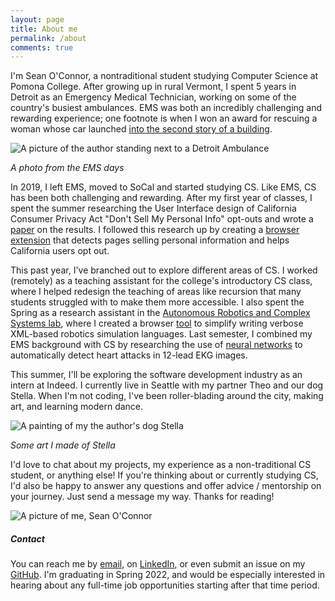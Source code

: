```yaml
---
layout: page
title: About me
permalink: /about
comments: true
---
```


<div class="row justify-content-between">
<div class="col-md-8 pr-5">

<p>I'm Sean O'Connor, a nontraditional student studying Computer Science at Pomona College.  After growing up in rural Vermont, I spent 5 years in Detroit as an Emergency Medical Technician, working on some of the country's busiest ambulances.  EMS was both an incredibly challenging and rewarding experience; one footnote is when I won an award for rescuing a woman whose car launched <a target="_blank" href="https://www.clickondetroit.com/news/2017/08/18/man-partially-ejected-through-sunroof-killed-in-rollover-crash-on-fenkell-ave-in-detroit/">into the second story of a building</a>.</p>

<p class="mb-5"><img class="shadow-lg" src="{{site.baseurl}}/assets/images/ems_pic.jpg" alt="A picture of the author standing next to a Detroit Ambulance" /></p>
<i>A photo from the EMS days</i>

<p>In 2019, I left EMS, moved to SoCal and started studying CS.  Like EMS, CS has been both challenging and rewarding.  After my first year of classes, I spent the summer researching the User Interface design of California Consumer Privacy Act "Don't Sell My Personal Info" opt-outs and wrote a <a target="_blank" href="https://arxiv.org/abs/2009.07884">paper</a> on the results.  I followed this research up by creating a <a target="_blank" href="https://github.com/oapostrophe/Who-sSellingMyInfo-">browser extension</a> that detects pages selling personal information and helps California users opt out.</p>

<p>This past year, I've branched out to explore different areas of CS.  I worked (remotely) as a teaching assistant for the college's introductory CS class, where I helped redesign the teaching of areas like recursion that many students struggled with to make them more accessible.  I also spent the Spring as a research assistant in the <a target="_blank" href="https://cs.pomona.edu/~ajc/arcslab/">Autonomous Robotics and Complex Systems lab</a>, where I created a browser <a target="_blank" href="https://github.com/oapostrophe/arms2">tool</a> to simplify writing verbose XML-based robotics simulation languages.  Last semester, I combined my EMS background with CS by researching the use of <a target="_blank" href="https://github.com/oapostrophe/HeartNet">neural networks</a> to automatically detect heart attacks in 12-lead EKG images.</p>

<p>This summer, I'll be exploring the software development industry as an intern at Indeed.  I currently live in Seattle with my partner Theo and our dog Stella.  When I'm not coding, I've been roller-blading around the city, making art, and learning modern dance.</p>

<p class="mb-5"><img class="shadow-lg" src="{{site.baseurl}}/assets/images/stella_pic.jpg" alt="A painting of my the author's dog Stella" /></p>
<i>Some art I made of Stella</i>

<p>I'd love to chat about my projects, my experience as a non-traditional CS student, or anything else!  If you're thinking about or currently studying CS, I'd also be happy to answer any questions and offer advice / mentorship on your journey.  Just send a message my way.  Thanks for reading!</p>
</div>
<div class="col-md-4">

<div class="sticky-top sticky-top-80">
<p class="mb-5"><img class="shadow-lg" src="{{site.baseurl}}/assets/images/profile_pic.jpg" alt="A picture of me, Sean O'Connor" /></p>
<h5> Contact </h5>

<p>You can reach me by <a target="_blank" href="mailto:swow2015@mymail.pomona.edu">email</a>, on <a target="_blank" href="https://www.linkedin.com/in/oapostrophe/">LinkedIn</a>, or even submit an issue on my <a target="_blank" href="https://github.com/">GitHub</a>.  I'm graduating in Spring 2022, and would be especially interested in hearing about any full-time job opportunities starting after that time period.
</p>
</div>
</div>
